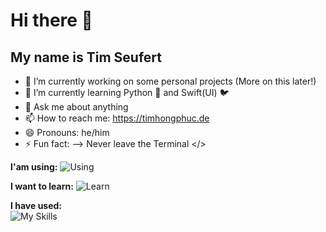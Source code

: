 # Hi there 👋
## My name is Tim Seufert

- 🔭 I’m currently working on some personal projects (More on this later!)
- 🌱 I’m currently learning Python 🐍 and Swift(UI) 🐦
- 💬 Ask me about anything 
- 📫 How to reach me: https://timhongphuc.de
- 😄 Pronouns: he/him
- ⚡ Fun fact: 
-->
   Never leave the Terminal </>

**I'am using:**
![Using](https://skillicons.dev/icons?i=swift,stackoverflow,obsidian,discord)

**I want to learn:**
![Learn](https://skillicons.dev/icons?i=astro,supabase,ts,react,docker,py)

**I have used:** <br>
![My Skills](https://skillicons.dev/icons?i=github,figma,postman,vscode,linux,arch,rasberrypi,ubuntu,gatsby,vercel,notion,kali,replit,robloxstudio,unity)
